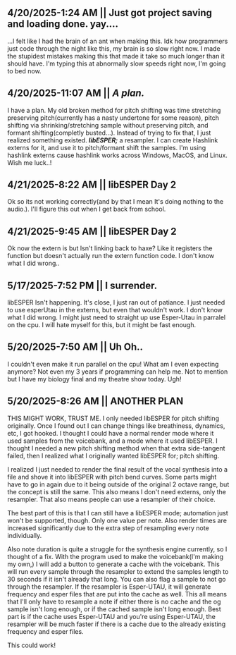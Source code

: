 ## 4/20/2025-1:24 AM || Just got project saving and loading done. yay....
...I felt like I had the brain of an ant when making this. Idk how programmers just code through the night like this, my brain is so slow right now. I made the stupidest mistakes making this that made it take so much longer than it should have. I'm typing this at abnormally slow speeds right now, I'm going to bed now.

## 4/20/2025-11:07 AM || *A plan.*
I have a plan. My old broken method for pitch shifting was time stretching preserving pitch(currently has a nasty undertone for some reason), pitch shifting via shrinking/stretching sample without preserving pitch, and formant shifting(completly busted...). Instead of trying to fix that, I just realized something existed. ***libESPER;*** a resampler. I can create Hashlink externs for it, and use it to pitch/formant shift the samples. I'm using hashlink externs cause hashlink works across Windows, MacOS, and Linux. Wish me luck..!

## 4/21/2025-8:22 AM || libESPER Day 2
Ok so its not working correctly(and by that I mean It's doing nothing to the audio.). I'll figure this out when I get back from school.

## 4/21/2025-9:45 AM || libESPER Day 2
Ok now the extern is but Isn't linking back to haxe? Like it registers the function but doesn't actually run the extern function code. I don't know what I did wrong..

## 5/17/2025-7:52 PM || I surrender.
libESPER Isn't happening. It's close, I just ran out of patiance. I just needed to use esperUtau in the externs, but even that wouldn't work. I don't know what I did wrong. I might just need to straight up use Esper-Utau in parralel on the cpu. I will hate myself for this, but it might be fast enough.

## 5/20/2025-7:50 AM || Uh Oh..
I couldn't even make it run parallel on the cpu! What am I even expecting anymore? Not even my 3 years if programming can help me. Not to mention but I have my biology final and my theatre show today. Ugh!

## 5/20/2025-8:26 AM || ANOTHER PLAN
THIS MIGHT WORK, TRUST ME.
I only needed libESPER for pitch shifting originally. Once I found out I can change things like breathiness, dynamics, etc, I got hooked. I thought I could have a normal render mode where it used samples from the voicebank, and a mode where it used libESPER. I thought I needed a new pitch shifting method when that extra side-tangent failed, then I realized what I originally wanted libESPER for; pitch shifting.

I realized I just needed to render the final result of the vocal synthesis into a file and shove it into libESPER with pitch bend curves. Some parts might have to go in again due to it being outside of the original 2 octave range, but the concept is still the same. This also means I don't need externs, only the resampler. That also means people can use a resampler of their choice.

The best part of this is that I can still have a libESPER mode; automation just won't be supported, though. Only one value per note. Also render times are increased significantly due to the extra step of resampling every note individually.

Also note duration is quite a struggle for the synthesis engine currently, so I thought of a fix. With the program used to make the voicebank(I'm making my own,) I will add a button to generate a cache with the voicebank. This will run every sample through the resampler to extend the samples length to 30 seconds if it isn't already that long. You can also flag a sample to not go through the resampler. If the resampler is Esper-UTAU, it will generate frequency and esper files that are put into the cache as well. This all means that I'll only have to resample a note if either there is no cache and the og sample isn't long enough, or if the cached sample isn't long enough. Best part is if the cache uses Esper-UTAU and you're using Esper-UTAU, the resampler will be much faster if there is a cache due to the already existing frequency and esper files.

This could work!

